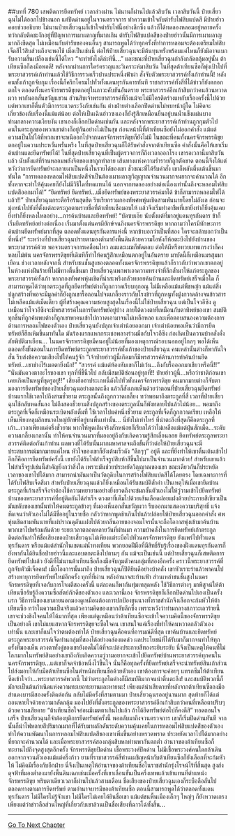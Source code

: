 ##บทที่ 780 เสพติดการยึดทรัพย์
เวลาล่วงผ่าน ไม่นานก็ผ่านไปแล้วสิบวัน เวลาสิบวันนี้ ป๋ายเสี่ยวฉุนไม่ได้ออกไปข้างนอก แต่ปิดด่านอยู่ในจวนตรวจการ ทำความเข้าใจกับตำรับไฟสิบแปดสี
มีป๋ายฮ่าวคอยช่วยอธิบาย ไม่นานป๋ายเสี่ยวฉุนก็เข้าใจตำรับไฟนี้อย่างลึกซึ้ง แล้วก็ได้ทดลองหลอมอยู่หลายครั้ง ทว่ากลับติดชะงักอยู่ที่ปัญหาการเผาผลาญที่มากเกิน
ตำรับไฟสิบแปดสีของป๋ายฮ่าวนั้นมีการเผาผลาญมากถึงขีดสุด ไม่เหมือนกับตำรับของคนอื่นๆ สามารถพูดได้ว่าทุกครั้งที่ทำการหลอมจะต้องเตรียมไฟสิบเจ็ดสีไว้สิบส่วนถึงจะพอใช้
เมื่อเป็นเช่นนี้ ต่อให้ป๋ายเสี่ยวฉุนจะมีต้นทุนพรั่งพร้อมแค่ไหนก็ยังมิอาจแบกรับความสิ้นเปลืองเช่นนี้ได้ไหว
“จะทำยังไงดีล่ะทีนี้...” และขณะที่ป๋ายเสี่ยวฉุนกำลังกลัดกลุ้มอยู่นั้น ต้าเทียนซือก็ลงมือพอดี!
หลังจากผ่านการใคร่ครวญและวิเคราะห์มาสิบวัน ในที่สุดต้าเทียนซือก็พุ่งเป้าไปที่พระยาสวรรค์เก้าท่านแล้วใช้วิธีการรวดเร็วปานประหนึ่งฟ้าผ่า สั่งจับตัวพระยาสวรรค์ทั้งเก้าท่านนี้!
หลังคนทั้งเก้าถูกจับกุม เรื่องนี้ก็ครึกโครมไปทั่วทั้งแดนทุรกันดารทันที ราชาสวรรค์ทั้งสี่ที่ได้ข่าวก็ยังตกอกตกใจ ตลอดทั้งนครจักรพรรดิขุยตกอยู่ในภาวะคับขันอันตราย พระยาสวรรค์อีกเก้าสิบกว่าคนล้วนหวาดผวา พากันอกสั่นขวัญแขวน
ส่วนสิบเจ้าพระยาสวรรค์ที่ถึงแม้จะไม่มีใครติดร่างแหกับเรื่องครั้งนี้ไปด้วย แต่พวกเขาก็ตื่นตัวมีการระแวดระวังภัยเช่นกัน ต่างฝ่ายต่างเลือกปิดด่านไม่พบหน้าผู้ใด ไม่คิดจะเกี่ยวข้องกับเรื่องนี้แม้แต่น้อย
ต่อให้เป็นเฉินฮ่าวซงเองก็ยังรู้สึกเหมือนยืนอยู่บนน้ำแข็งแผ่นบาง ท่ามกลางความเงียบงัน เขาเองก็เลือกปิดด่านเช่นกัน
และหลังจากพระยาสวรรค์เก้าท่านถูกกุมตัวไป คนในตระกูลของพวกเขาต่างก็อยู่กันอย่างไม่เป็นสุข ก่อนหน้านี้ที่ต้าเทียนซือยังไม่ออกคำสั่ง แม้แต่ความเป็นไปได้ที่พวกเขาจะหนีออกไปจากนครจักรพรรดิขุยก็ยังไม่มี
ในขณะที่คนทั้งนครจักรพรรดิขุยตกอยู่ในความประหวั่นพรั่นพรึง ในที่สุดป๋ายเสี่ยวฉุนก็ได้รับคำสั่งจากต้าเทียนซือ คำสั่งนั้นคือให้เขาเริ่มค้นบ้านและยึดทรัพย์ได้!
ในที่สุดป๋ายเสี่ยวฉุนที่เป็นผู้ตรวจการก็ถึงเวลาออกโรง เขารอเวลานี้มาสิบวันแล้ว นับตั้งแต่ที่ร้านหลอมพลังจิตของเขาถูกทำลาย เส้นทางแห่งความร่ำรวยก็ถูกตัดขาด ตอนนี้จึงได้แต่หวังว่าการยึดทรัพย์จะกลายมาเป็นหนึ่งในรายได้ของเขา
ชั่วขณะที่ได้รับคำสั่ง เขาก็พลันตื่นเต้นขึ้นมาทันใด
“การทดลองหลอมไฟสิบแปดสีจำเป็นต้องเผาผลาญวิญญาณจำนวนมากจนยากจะคำนวณได้ อีกทั้งหากจะทำให้คุ้นเคยก็ยังไม่มีวิธีใดที่ทดแทนได้ นอกจากทดลองอย่างต่อเนื่องเท่านั้นถึงจะหลอมไฟสิบแปดสีออกมาได้!”
“ยึดทรัพย์ ยึดทรัพย์...เมื่อยึดทรัพย์ของพระยาสวรรค์มาได้ ข้าก็สามารถหลอมไฟได้แล้ว!!” ป๋ายเสี่ยวฉุนกระตือรือร้นสุดขีด รีบเรียกรวมกองทัพศพหุ่นเชิดสามพันนายโดยไม่ลังเล ก่อนจะมุ่งหน้าไปยังที่ตั้งแต่ละตระกูลตามรายชื่อที่ต้าเทียนซือมอบให้ แล้วจึงเริ่มทำอาชีพที่เขายิ่งทำก็ยิ่งคุ้นเคย ยิ่งทำก็ยิ่งหลงใหลอย่าง...การค้นบ้านและยึดทรัพย์!
“บัดซบเอ๊ย นับตั้งแต่ที่มาอยู่แดนทุรกันดาร ข้าก็เริ่มยึดทรัพย์อย่างต่อเนื่อง เริ่มมาตั้งแต่นครผียักษ์จนถึงนครจักรพรรดิขุย หากถามว่าใครมีทักษะการค้นบ้านยึดทรัพย์มากที่สุด ตลอดทั้งแดนทุรกันดารแห่งนี้ หากข้าบอกว่าเป็นที่สอง ใครจะกล้าบอกว่าเป็นที่หนึ่ง!” ระหว่างที่ป๋ายเสี่ยวฉุนปรายตามองต่ำมายังพื้นดินด้วยความโอหังก็ห้อตะบึงไปยังบ้านของพระยาสวรรค์ด้วย
พอจวนตรวจการเคลื่อนไหว ลมและเมฆก็พัดตลบ ต่อให้ผีหรือทวยเทพเกรงว่าก็คงหลบไม่พ้น นครจักรพรรดิขุยที่เดิมทีก็ทำให้คนรู้สึกเหมือนตกอยู่ในอันตราย มาบัดนี้ก็เหมือนมรสุมมาเยือน ช่วงเวลาหลังจากนี้ สำหรับชนชั้นสูงของตลอดทั้งนครจักรพรรดิขุยแล้วก็ราวกับว่าพวกเขาตกอยู่ในห้วงแห่งฝันร้ายที่ไม่มีทางตื่นขึ้นมา
ป๋ายเสี่ยวฉุนพกพาเอาความทรงจำที่ลึกล้ำมาให้แก่ตระกูลของพระยาสวรรค์ทั้งเก้า หากกองทัพศพหุ่นเชิดที่น่าสะพรึงกลัวทยอยค้นบ้านและยึดทรัพย์เสร็จเมื่อใด ก็สามารถพูดได้ว่าทุกตระกูลที่ถูกยึดทรัพย์ต่างก็ถูกกวาดเรียบทุกอณู ไม่มีเหลือแม้แต่พืชหญ้า แม้แต่สิ่งปลูกสร้างที่พอจะมีมูลค่าก็ยังถูกเขารื้อถอนไปจนเกลี้ยงราวกับโรงข้าวที่ถูกหนูทั้งฝูงกวาดล้างจนข้าวสารไม่เหลือแม้แต่เม็ดเดียว
ผู้ที่สร้างคุณความชอบสูงสุดในเรื่องนี้ไม่ใช่ป๋ายเสี่ยวฉุน แต่เป็นโจวอีซิง ดูเหมือนว่าโจวอีซิงจะมีพรสวรรค์ในการยึดทรัพย์อยู่บ้าง ภายใต้ดวงตาที่เหมือนกับตาทิพย์ของเขา สมบัติทุกชิ้นที่ถูกค้นพบต่างก็ถูกเขาพาคนเข้าไปกวาดเอามาจนไม่เหลือหลอ
และเพื่อตอบสนองความต้องการด้านการหลอมไฟของตัวเอง ป๋ายเสี่ยวฉุนยังปลุกเจ้าเต่าน้อยออกมา เจ้าเต่าน้อยพอเห็นว่ามีการยึดทรัพย์ก็ฮึกเหิมขึ้นมาทันใด มันร้องแรกแหกกระเชอพลางร่วมมือกับโจวอีซิง ก่อเกิดเป็นความบ้าคลั่งดั่งภัยพิบัติมาเยือน...
ในนครจักรพรรดิขุยมีคนอยู่ไม่น้อยที่มองเหตุการณ์รอบนอกอยู่ไกลๆ พอได้เห็นตลอดทั้งขั้นตอนในการยึดทรัพย์ตระกูลพระยาสวรรค์ทั้งเก้าของป๋ายเสี่ยวฉุน คนเหล่านั้นต่างก็พากันใจสั่น รีบส่งข้อความเสียงไปให้คนรู้จัก
“เจ้าป๋ายฮ่าวผู้นี้เกิดมาก็มีพรสวรรค์ด้านการทำค้นบ้านยึดทรัพย์...เขาช่างไร้เมตตายิ่งนัก!”
“สวรรค์ แม้แต่ห้องหับเขาก็ไม่เว้น...ถึงกับรื้อออกมาเชียวหรือนี่!!”
“นั่นมันดวงตาอะไรของเขา ทุกที่ที่ชี้นิ้วไป กลับมีสมบัติซ่อนอยู่ทุกที่!! ป๋ายฮ่าวผู้นี้...หรือว่าชาติก่อนเขาเคยเกิดเป็นหนูที่ขุดรูอยู่!!”
เสียงฮือฮาประเภทนี้ดังไปทั่วทั้งนครจักรพรรดิขุย คนมากมายต่างก็จับตามองการยึดทรัพย์ของป๋ายเสี่ยวฉุนอย่างตกตะลึง แล้วก็สังเกตเห็นด้วยว่าตอนที่ป๋ายเสี่ยวฉุนยึดทรัพย์บ้านแรกใช้เวลาไปถึงสามชั่วยาม ตระกูลนั้นถึงถูกกวาดเกลี้ยง ทว่าพอมาถึงตระกูลที่สี่ เวลาที่ป๋ายเสี่ยวฉุนใช้กลับหดสั้นลง ไม่ถึงสองชั่วยามสิ่งปลูกสร้างของตระกูลนั้นก็พังทลายไปแล้วไม่น้อย...
พอมาถึงตระกูลที่เจ็ดก็เหมือนระเบิดพลังเต็มที่ ใช้เวลาไปแค่หนึ่งชั่วยาม ตระกูลที่เจ็ดก็ถูกกวาดเรียบ เหลือให้เห็นเพียงหลุมลึกขนาดใหญ่ยักษ์ที่อยู่บนพื้นเท่านั้น...
นี่ยังไม่เท่าไหร่ ที่น่าตะลึงที่สุดก็คือตระกูลที่เก้า...เวลาเพียงแค่ครึ่งชั่วยาม หากให้พูดเกินจริงสักหน่อยก็เรียกได้ว่าไม่เหลือแม้แต่ฝุ่นสักเม็ด...ระดับความเกลี้ยงเกลานั้น ทำให้คนจำนวนมากที่มองอยู่ถึงกับเกิดความรู้สึกเลื่อนลอย
ยึดทรัพย์ตระกูลพระยาสวรรค์ติดต่อกันเก้าท่าน ผลพวงที่ได้รับนั้นมากมหาศาลจนถึงขั้นที่ว่าต่อให้ป๋ายเสี่ยวฉุนจะมีประสบการณ์มากมายแค่ไหน หัวใจของเขาก็ยังเต้นเร็วดัง “ตึกๆๆ” อยู่ดี และที่ยิ่งทำให้เขาตื่นเต้นเข้าไปอีกก็คือการยึดทรัพย์ครั้งนี้ เขายังได้รับไฟสำเร็จรูปสิบห้าสีขึ้นไปมาเป็นจำนวนมากด้วย!
สำหรับเขาแล้ว ไฟสำเร็จรูปเช่นนี้สำคัญยิ่งกว่าสิ่งใด เพราะมันช่วยประหยัดวิญญาณของเขา ขณะเดียวกันก็ประหยัดเวลาของเขาไปได้มาก สามารถนำมันมาเป็นวัตถุดิบในการสร้างไฟสิบแปดสีได้โดยตรง
โดยเฉพาะการที่ได้รับไฟสิบเจ็ดสีมา สำหรับป๋ายเสี่ยวฉุนแล้วก็ยิ่งเหมือนได้รับสมบัติล้ำค่า
เป็นเหตุให้เมื่อเขายึดบ้านตระกูลที่เก้าเสร็จจึงจำต้องใช้ความพยายามอย่างยิ่งยวดถึงจะข่มกลั้นตัวเองไม่ให้วู่วามเข้าไปยึดทรัพย์บ้านของพระยาสวรรค์ที่อยู่ติดกันได้สำเร็จ
ดวงตาที่เต็มไปด้วยเส้นเลือดฝอยแฝงด้วยประกายสีเขียวเป็นมันขลับของเขานั้นทำให้คนตระกูลข้างๆ ที่มองเห็นอกสั่นขวัญผวา รีบออกมาแสดงความบริสุทธิ์ แจ้งชัดเจนว่าตัวเองไม่ได้มีชื่ออยู่ในรายชื่อ กลัวว่าหากพูดช้าเกินไปแล้วปล่อยให้ป๋ายเสี่ยวฉุนออกคำสั่ง ศพหุ่นเชิดสามพันนายที่แผ่ปราณดุดันแฝงไปด้วยกลิ่นอายของจอมโจรนั้นจะถือโอกาสพุ่งเข้ามาค้นบ้านพวกเขาไปพร้อมกันด้วย
ระยะเวลาตลอดหลายวันที่ผ่านมา ความบ้าคลั่งในการยึดทรัพย์เก้าตระกูลติดต่อกันทำให้ชื่อเสียงของป๋ายเสี่ยวฉุนไม่เพียงแต่ระบือไปทั่วนครจักรพรรดิขุย ยังแพร่ไปทั่วแดนทุรกันดาร หรือแม้แต่สำนักในเขตแม่น้ำทงเทียน พวกยอดฝีมือที่มีสิทธิ์รับรู้เรื่องของฝั่งแดนทุรกันดารก็ยังพากันได้ยินชื่อป๋ายฮ่าวนี้และแอบตกตะลึงไปตามๆ กัน
แม้จะเป็นเช่นนี้ แต่ป๋ายเสี่ยวฉุนก็เสพติดการยึดทรัพย์ไปแล้ว ยังดีที่ไม่นานต้าเทียนซือก็ลงมือจับกุมตัวคนกลุ่มที่สองอีกครั้ง คราวนี้พระยาสวรรค์ที่ถูกจับตัวมีเจ็ดคน!
เมื่อโองการนั้นมาถึง ป๋ายเสี่ยวฉุนก็ปิติยินดีอย่างบ้าคลั่ง เขาหัวเราะร่าแล้วพาคนไปสร้างพายุการยึดทรัพย์ใหม่อีกครั้ง ทุกที่ที่ผ่าน พลังอำนาจสะท้านฟ้า ส่วนเหล่าชนชั้นสูงในนครจักรพรรดิขุยที่เจอกับการโจมตีสองครั้งนี้ แต่ละคนก็พากันทุ่มเทสุดพลัง ใช้วิธีการต่างๆ มาพิสูจน์ให้ต้าเทียนซือรับรู้ถึงความซื่อสัตย์ภักดีของตัวเอง
และเวลานี้เอง จักรพรรดิขุยก็เลือกปิดด่านไปเองเป็นครั้งแรก วิธีการนี้ของเขาภายนอกมองดูเหมือนต้องการปกป้องขุนนางทั้งราชสำนักจึงเลือกจะก้มหัวให้ต้าเทียนซือ ทว่าในความเป็นจริงแล้วความคิดของเขากลับลึกซึ้ง เพราะหวังว่าท่ามกลางสภาวะเลวร้ายนี้ เขาจะช่วงชิงใจคนให้ได้มากที่สุด
เพียงแต่ดูเหมือนว่าต้าเทียนซือจะเข้าใจความคิดนี้ของจักรพรรดิขุยเป็นอย่างดี เขาไม่แยแสหากจักรพรรดิขุยจะซื้อใจคน เขาสนใจแค่เรื่องที่ทำให้คนหวาดกลัวตัวเองเท่านั้น และเขาก็แน่ใจว่าตนต้องทำได้
ป๋ายเสี่ยวฉุนคือคนที่อารมณ์ดีที่สุด เขาค้นบ้านและยึดทรัพย์ตระกูลพระยาสวรรค์เจ็ดท่านกลุ่มที่สองได้อย่างคล่องแคล่ว ผลประโยชน์ที่ได้รับมาก็มากจนทำให้ทุกครั้งที่มองเห็น ดวงตาทั้งคู่ของเขายังอดไม่ได้ที่จะเปล่งประกายสีทองระยิบระยับ
นี่จึงเป็นเหตุให้คนที่ไม่โลภมากในทรัพย์สินอย่างเขาถึงกับเกิดความวู่วามอยากจะเข้าไปยึดทรัพย์บ้านพระยาสวรรค์ทุกคนในนครจักรพรรดิขุย...แต่เขาก็จดจำข้อหนึ่งไว้ขึ้นใจ นั่นก็คือทุกครั้งที่ยึดทรัพย์เสร็จจะนำทรัพย์สินเก้าส่วนไปส่งมอบให้กับมือต้าเทียนซือในตำหนักเทียนซือด้วยตัวเอง เขาต้องการจะค่อยๆ แทรกซึมให้ต้าเทียนซือเข้าใจว่า...พระยาสวรรค์พวกนี้ ไม่ว่าตระกูลใดต่างก็มีสมบัติมากจนน่าตื่นตะลึง!
และสมบัติพวกนี้ก็มักจะเป็นต้นกำเนิดแห่งความทะเยอทะยานและหายนะ!
เพียงแต่น่าเสียดายที่หลังจากต้าเทียนซือลงมือสำแดงบารมีสองครั้งติดต่อกัน กลับไม่มีครั้งที่สามตามมา
ป๋ายเสี่ยวฉุนรออยู่นานมาก สุดท้ายก็ได้แต่ถอนหายใจด้วยความกลัดกลุ้ม มองไปยังที่ตั้งตระกูลของพระยาสวรรค์อีกเก้าสิบกว่าคนที่เหลือตาปริบๆ ด้วยความเสียดาย
“ต้าเทียนซือใจอ่อนมีเมตตาเกินไปแล้ว ถ้าได้ยึดทรัพย์ต่อไปก็คงดีสิ” ทอดถอนใจเสร็จ ป๋ายเสี่ยวฉุนก็จำต้องยุติการยึดทรัพย์ครั้งนี้ พอกลับมาถึงจวนตรวจการ เขาก็เริ่มปิดด่านทันที
จากนั้นก็นำไฟหลายสีปริมาณมากที่ได้รับมาผลักดันระดับความคุ้นเคยในการหลอมไฟสิบแปดสีของตัวเอง ทำให้ความพัฒนาในการหลอมไฟสิบแปดสีของเขาเพิ่มขึ้นอย่างพรวดพราด ประหยัดเวลาไปได้มากอย่างที่ยากจะคำนวณได้
และเมื่อพระยาสวรรค์สองกลุ่มสิบหกท่านพากันตกต่ำ อำนาจของต้าเทียนซือก็ทะยานไปถึงจุดสูงสุดอีกครั้ง จักรพรรดิขุยปิดด่าน เชื้อพระวงศ์ปิดด่าน ไม่มีเชื้อพระวงศ์คนใดกล้าเดินออกจากจวนตัวเองแม้แต่ครึ่งก้าว
ยามที่ราชาสวรรค์สี่ท่านเผชิญหน้ากับต้าเทียนซือก็ยังเลือกที่จะก้มหัวให้ ไม่คิดมีเรื่องกับอีกฝ่าย นี่จึงเป็นเหตุให้อำนาจของต้าเทียนซือในราชสำนักรุ่งโรจน์ไร้ที่สิ้นสุด สูงส่งดุจฟ้าที่มองต่ำลงมายังพื้นดินเฉกเช่นเมื่อครั้งที่เขาเลื่อนขั้นเป็นครึ่งเทพแล้วเข้าแทนที่ตำแหน่งจักรพรรดิขุย
พริบตาเดียวเวลาก็ผ่านไปแล้วสามเดือน ชื่อเสียงของป๋ายเสี่ยวฉุนเองก็ระบือลือลั่นไปตลอดทางตามการยึดทรัพย์ ตามอำนาจบารมีของต้าเทียนซือ ตอนนี้สามารถพูดได้ว่าตลอดทั้งแดนทุรกันดาร ไม่มีใครไม่รู้จักเขา ไม่มีใครไม่เคยได้ยินชื่อเขา แม้แต่ชนพื้นเมืองเล็กๆ ใหญ่ๆ ก็ยังหวาดเกรง เพียงแต่ว่าข่าวลือส่วนใหญ่ที่เกี่ยวกับเขาล้วนเป็นชื่อเสียงที่ฉาวโฉ่ทั้งสิ้น...

------


[Go To Next Chapter]( ./218.md)